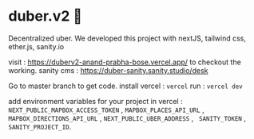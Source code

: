 # duber.v2 🚕
Decentralized uber. We developed this project with nextJS, tailwind css, ether.js, sanity.io

visit : https://duberv2-anand-prabha-bose.vercel.app/ to checkout the working.
sanity cms : https://duber-sanity.sanity.studio/desk

Go to master branch to get code.
install vercel : ```vercel```
run : ```vercel dev```

add environment variables for your project in vercel : ```NEXT_PUBLIC_MAPBOX_ACCESS_TOKEN``` , ``` MAPBOX_PLACES_API_URL ``` , ``` MAPBOX_DIRECTIONS_API_URL``` , ``` NEXT_PUBLIC_UBER_ADDRESS ``` , ``` SANITY_TOKEN``` , ``` SANITY_PROJECT_ID```.




